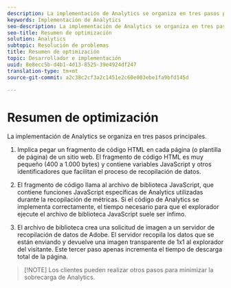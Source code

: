 ```yaml
---
description: La implementación de Analytics se organiza en tres pasos principales.
keywords: Implementación de Analytics
seo-description: La implementación de Analytics se organiza en tres pasos principales.
seo-title: Resumen de optimización
solution: Analytics
subtopic: Resolución de problemas
title: Resumen de optimización
topic: Desarrollador e implementación
uuid: 8e8ecc5b-d4b1-4d13-8525-39e4924df247
translation-type: tm+mt
source-git-commit: a2c38c2cf3a2c1451e2c60e003ebe1fa9bfd145d

---
```



# Resumen de optimización

La implementación de Analytics se organiza en tres pasos principales.

1. Implica pegar un fragmento de código HTML en cada página (o plantilla de página) de un sitio web. El fragmento de código HTML es muy pequeño (400 a 1.000 bytes) y contiene variables JavaScript y otros identificadores que facilitan el proceso de recopilación de datos.
1. El fragmento de código llama al archivo de biblioteca JavaScript, que contiene funciones JavaScript específicas de Analytics utilizadas durante la recopilación de métricas. Si el código de Analytics se implementa correctamente, el tiempo necesario para que el explorador ejecute el archivo de biblioteca JavaScript suele ser ínfimo.

1. El archivo de biblioteca crea una solicitud de imagen a un servidor de recopilación de datos de Adobe. El servidor recopila los datos que se están enviando y devuelve una imagen transparente de 1x1 al explorador del visitante. Este tercer paso apenas incrementa el tiempo de descarga total de la página.

> [!NOTE] Los clientes pueden realizar otros pasos para minimizar la sobrecarga de Analytics.

